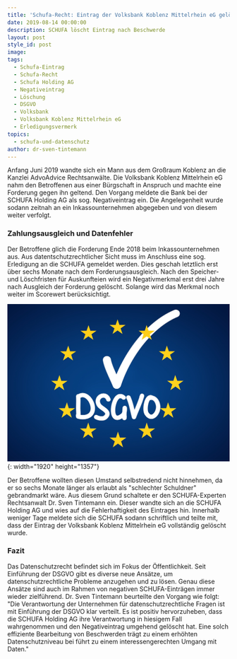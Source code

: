 ```yaml
---
title: 'Schufa-Recht: Eintrag der Volksbank Koblenz Mittelrhein eG gelöscht'
date: 2019-08-14 00:00:00
description: SCHUFA löscht Eintrag nach Beschwerde
layout: post
style_id: post
image:
tags:
  - Schufa-Eintrag
  - Schufa-Recht
  - Schufa Holding AG
  - Negativeintrag
  - Löschung
  - DSGVO
  - Volksbank
  - Volksbank Koblenz Mittelrhein eG
  - Erledigungsvermerk
topics:
  - schufa-und-datenschutz
author: dr-sven-tintemann
---
```


Anfang Juni 2019 wandte sich ein Mann aus dem Gro&szlig;raum Koblenz an die Kanzlei AdvoAdvice Rechtsanw&auml;lte. Die Volksbank Koblenz Mittelrhein eG nahm den Betroffenen aus einer B&uuml;rgschaft in Anspruch und machte eine Forderung gegen ihn geltend. Den Vorgang meldete die Bank bei der SCHUFA Holding AG als sog. Negativeintrag ein. Die Angelegenheit wurde sodann zeitnah an ein Inkassounternehmen abgegeben und von diesem weiter verfolgt.&nbsp;

### Zahlungsausgleich und Datenfehler

Der Betroffene glich die Forderung Ende 2018 beim Inkassounternehmen aus. Aus datentschutzrechtlicher Sicht muss im Anschluss eine sog. Erledigung an die SCHUFA gemeldet werden. Dies geschah letztlich erst &uuml;ber sechs Monate nach dem Forderungsausgleich. Nach den Speicher- und Löschfristen f&uuml;r Auskunfteien wird ein Negativmerkmal erst drei Jahre nach Ausgleich der Forderung gelöscht. Solange wird das Merkmal noch weiter im Scorewert ber&uuml;cksichtigt.

![](/uploads/dsgvo-3446011-1920-7.jpg){: width="1920" height="1357"}

Der Betroffene wollten diesen Umstand selbstredend nicht hinnehmen, da er so sechs Monate l&auml;nger als erlaubt als "schlechter Schuldner" gebrandmarkt w&auml;re. Aus diesem Grund schaltete er den SCHUFA-Experten Rechtsanwalt Dr. Sven Tintemann ein. Dieser wandte sich an die SCHUFA Holding AG und wies auf die Fehlerhaftigkeit des Eintrages hin. Innerhalb weniger Tage meldete sich die SCHUFA sodann schriftlich und teilte mit, dass der Eintrag der Volksbank Koblenz Mittelrhein eG vollst&auml;ndig gelöscht wurde.

### Fazit

Das Datenschutzrecht befindet sich im Fokus der Öffentlichkeit. Seit Einf&uuml;hrung der DSGVO gibt es diverse neue Ans&auml;tze, um datenschutzrechtliche Probleme anzugehen und zu lösen. Genau diese Ans&auml;tze sind auch im Rahmen von negativen SCHUFA-Eintr&auml;gen immer wieder zielf&uuml;hrend. Dr. Sven Tintemann beurteilte den Vorgang wie folgt: "Die Verantwortung der Unternehmen f&uuml;r datenschutzrechtliche Fragen ist mit Einf&uuml;hrung der DSGVO klar verteilt. Es ist positiv hervorzuheben, dass die SCHUFA Holding AG ihre Verantwortung in hiesigem Fall wahrgenommen und den Negativeintrag umgehend gelöscht hat. Eine solch effiziente Bearbeitung von Beschwerden tr&auml;gt zu einem erhöhten Datenschutzniveau bei f&uuml;hrt zu einem interessengerechten Umgang mit Daten."